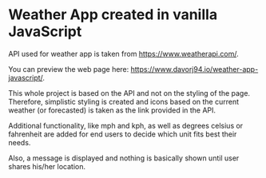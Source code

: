 # Weather App created in vanilla JavaScript

API used for weather app is taken from https://www.weatherapi.com/.

You can preview the web page here: https://www.davorj94.io/weather-app-javascript/.

This whole project is based on the API and not on the styling of the page. Therefore, simplistic styling is created and icons based on the current weather (or forecasted) is taken as the link provided in the API.

Additional functionality, like mph and kph, as well as degrees celsius or fahrenheit are added for end users to decide which unit fits best their needs.

Also, a message is displayed and nothing is basically shown until user shares his/her location.
